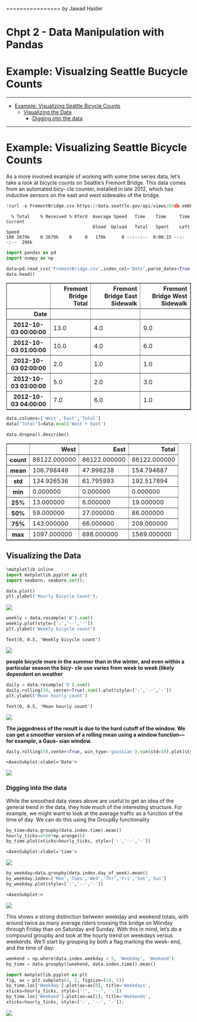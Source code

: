 ================
by Jawad Haider
# **Chpt 2 - Data Manipulation with Pandas**

# Example: Visualzing Seattle Bucycle Counts
------------------------------------------------------------------------

- <a href="#example-visualizing-seattle-bicycle-counts"
  id="toc-example-visualizing-seattle-bicycle-counts">Example: Visualizing
  Seattle Bicycle Counts</a>
  - <a href="#visualizing-the-data"
    id="toc-visualizing-the-data">Visualizing the Data</a>
    - <a href="#digging-into-the-data" id="toc-digging-into-the-data">Digging
      into the data</a>

------------------------------------------------------------------------

# Example: Visualizing Seattle Bicycle Counts

As a more involved example of working with some time series data, let’s
take a look at bicycle counts on Seattle’s Fremont Bridge. This data
comes from an automated bicy‐ cle counter, installed in late 2012, which
has inductive sensors on the east and west sidewalks of the bridge.

``` python
!curl -o FremontBridge.csv https://data.seattle.gov/api/views/65db-xm6k/rows.csv?accessType=DOWNLOAD
```

      % Total    % Received % Xferd  Average Speed   Time    Time     Time  Current
                                     Dload  Upload   Total   Spent    Left  Speed
    100 2679k    0 2679k    0     0   170k      0 --:--:--  0:00:15 --:--:--  296k

``` python
import pandas as pd
import numpy as np
```

``` python
data=pd.read_csv('FremontBridge.csv',index_col='Date',parse_dates=True)
data.head()
```

<div>
<style scoped>
    .dataframe tbody tr th:only-of-type {
        vertical-align: middle;
    }

    .dataframe tbody tr th {
        vertical-align: top;
    }

    .dataframe thead th {
        text-align: right;
    }
</style>
<table border="1" class="dataframe">
  <thead>
    <tr style="text-align: right;">
      <th></th>
      <th>Fremont Bridge Total</th>
      <th>Fremont Bridge East Sidewalk</th>
      <th>Fremont Bridge West Sidewalk</th>
    </tr>
    <tr>
      <th>Date</th>
      <th></th>
      <th></th>
      <th></th>
    </tr>
  </thead>
  <tbody>
    <tr>
      <th>2012-10-03 00:00:00</th>
      <td>13.0</td>
      <td>4.0</td>
      <td>9.0</td>
    </tr>
    <tr>
      <th>2012-10-03 01:00:00</th>
      <td>10.0</td>
      <td>4.0</td>
      <td>6.0</td>
    </tr>
    <tr>
      <th>2012-10-03 02:00:00</th>
      <td>2.0</td>
      <td>1.0</td>
      <td>1.0</td>
    </tr>
    <tr>
      <th>2012-10-03 03:00:00</th>
      <td>5.0</td>
      <td>2.0</td>
      <td>3.0</td>
    </tr>
    <tr>
      <th>2012-10-03 04:00:00</th>
      <td>7.0</td>
      <td>6.0</td>
      <td>1.0</td>
    </tr>
  </tbody>
</table>
</div>

``` python
data.columns=['West','East','Total']
data['Total']=data.eval('West + East')
```

``` python
data.dropna().describe()
```

<div>
<style scoped>
    .dataframe tbody tr th:only-of-type {
        vertical-align: middle;
    }

    .dataframe tbody tr th {
        vertical-align: top;
    }

    .dataframe thead th {
        text-align: right;
    }
</style>
<table border="1" class="dataframe">
  <thead>
    <tr style="text-align: right;">
      <th></th>
      <th>West</th>
      <th>East</th>
      <th>Total</th>
    </tr>
  </thead>
  <tbody>
    <tr>
      <th>count</th>
      <td>86122.000000</td>
      <td>86122.000000</td>
      <td>86122.000000</td>
    </tr>
    <tr>
      <th>mean</th>
      <td>106.798449</td>
      <td>47.996238</td>
      <td>154.794687</td>
    </tr>
    <tr>
      <th>std</th>
      <td>134.926536</td>
      <td>61.795993</td>
      <td>192.517894</td>
    </tr>
    <tr>
      <th>min</th>
      <td>0.000000</td>
      <td>0.000000</td>
      <td>0.000000</td>
    </tr>
    <tr>
      <th>25%</th>
      <td>13.000000</td>
      <td>6.000000</td>
      <td>19.000000</td>
    </tr>
    <tr>
      <th>50%</th>
      <td>59.000000</td>
      <td>27.000000</td>
      <td>86.000000</td>
    </tr>
    <tr>
      <th>75%</th>
      <td>143.000000</td>
      <td>66.000000</td>
      <td>209.000000</td>
    </tr>
    <tr>
      <th>max</th>
      <td>1097.000000</td>
      <td>698.000000</td>
      <td>1569.000000</td>
    </tr>
  </tbody>
</table>
</div>

## Visualizing the Data

``` python
%matplotlib inline
import matplotlib.pyplot as plt
import seaborn; seaborn.set();
```

``` python
data.plot()
plt.ylabel('Hourly Bicycle Count');
```

![](Example%20Visualizing%20Seattle%20Bicycle%20Counts_files/figure-gfm/cell-9-output-1.png)

``` python
weekly = data.resample('W').sum()
weekly.plot(style=[':','--','-'])
plt.ylabel('Weekly bicycle count')
```

    Text(0, 0.5, 'Weekly bicycle count')

![](Example%20Visualizing%20Seattle%20Bicycle%20Counts_files/figure-gfm/cell-10-output-2.png)

**people bicycle more in the summer than in the winter, and even within
a particular season the bicy‐ cle use varies from week to week (likely
dependent on weather**

``` python
daily = data.resample('D').sum()
daily.rolling(30, center=True).sum().plot(style=[':','--','-'])
plt.ylabel('Mean hourly count')
```

    Text(0, 0.5, 'Mean hourly count')

![](Example%20Visualizing%20Seattle%20Bicycle%20Counts_files/figure-gfm/cell-11-output-2.png)

**The jaggedness of the result is due to the hard cutoff of the window.
We can get a smoother version of a rolling mean using a window
function—for example, a Gaus‐ sian window.**

``` python
daily.rolling(50,center=True, win_type='gaussian').sum(std=10).plot(style=[':','--','-'])
```

    <AxesSubplot:xlabel='Date'>

![](Example%20Visualizing%20Seattle%20Bicycle%20Counts_files/figure-gfm/cell-12-output-2.png)

### Digging into the data

While the smoothed data views above are useful to get an idea of the
general trend in the data, they hide much of the interesting structure.
For example, we might want to look at the average traffic as a function
of the time of day. We can do this using the GroupBy functionality

``` python
by_time=data.groupby(data.index.time).mean()
hourly_ticks=4*60*np.arange(6)
by_time.plot(xticks=hourly_ticks, style=[':','--','-'])
```

    <AxesSubplot:xlabel='time'>

![](Example%20Visualizing%20Seattle%20Bicycle%20Counts_files/figure-gfm/cell-13-output-2.png)

``` python
by_weekday=data.groupby(data.index.day_of_week).mean()
by_weekday.index=['Mon','Tues','Wed','Thr','Fri','Sat','Sun']
by_weekday.plot(style=[':','--','-'])
```

    <AxesSubplot:>

![](Example%20Visualizing%20Seattle%20Bicycle%20Counts_files/figure-gfm/cell-14-output-2.png)

This shows a strong distinction between weekday and weekend totals, with
around twice as many average riders crossing the bridge on Monday
through Friday than on Saturday and Sunday. With this in mind, let’s do
a compound groupby and look at the hourly trend on weekdays versus
weekends. We’ll start by grouping by both a flag marking the week‐ end,
and the time of day:

``` python
weekend = np.where(data.index.weekday < 5, 'Weekday', 'Weekend')
by_time = data.groupby([weekend, data.index.time]).mean()
```

``` python
import matplotlib.pyplot as plt
fig, ax = plt.subplots(1, 2, figsize=(14, 5))
by_time.loc['Weekday'].plot(ax=ax[0], title='Weekdays',
xticks=hourly_ticks, style=[':', '--', '-'])
by_time.loc['Weekend'].plot(ax=ax[1], title='Weekends',
xticks=hourly_ticks, style=[':', '--', '-']);
```

![](Example%20Visualizing%20Seattle%20Bicycle%20Counts_files/figure-gfm/cell-16-output-1.png)

